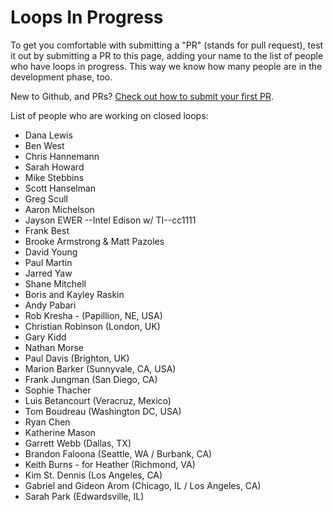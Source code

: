 # Loops In Progress

To get you comfortable with submitting a "PR" (stands for pull request), test it out by submitting a PR to this page, adding your name to the list of people who have loops in progress. This way we know how many people are in the development phase, too.

New to Github, and PRs? [Check out how to submit your first PR](../../../../docs/docs/Resources/my-first-pr.md).

List of people who are working on closed loops:

- Dana Lewis
- Ben West
- Chris Hannemann
- Sarah Howard
- Mike Stebbins
- Scott Hanselman
- Greg Scull
- Aaron Michelson
- Jayson EWER --Intel Edison w/ TI--cc1111
- Frank Best
- Brooke Armstrong & Matt Pazoles
- David Young
- Paul Martin
- Jarred Yaw
- Shane Mitchell
- Boris and Kayley Raskin
- Andy Pabari
- Rob Kresha - (Papillion, NE, USA)
- Christian Robinson (London, UK)
- Gary Kidd 
- Nathan Morse
- Paul Davis (Brighton, UK)
- Marion Barker (Sunnyvale, CA, USA)
- Frank Jungman (San Diego, CA)
- Sophie Thacher
- Luis Betancourt (Veracruz, Mexico)
- Tom Boudreau (Washington DC, USA)
- Ryan Chen
- Katherine Mason
- Garrett Webb (Dallas, TX)
- Brandon Faloona (Seattle, WA / Burbank, CA)
- Keith Burns - for Heather (Richmond, VA)
- Kim St. Dennis (Los Angeles, CA)
- Gabriel and Gideon Arom (Chicago, IL / Los Angeles, CA)
- Sarah Park (Edwardsville, IL) 
